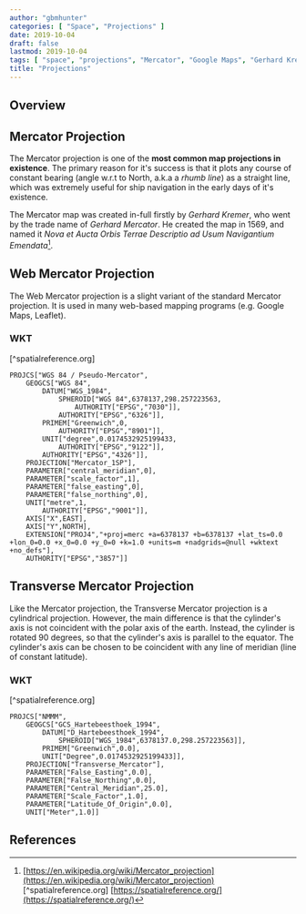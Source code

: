```yaml
---
author: "gbmhunter"
categories: [ "Space", "Projections" ]
date: 2019-10-04
draft: false
lastmod: 2019-10-04
tags: [ "space", "projections", "Mercator", "Google Maps", "Gerhard Kremer", "Gerhard Mercator", "WKT" ]
title: "Projections"
---
```


## Overview

## Mercator Projection

The Mercator projection is one of the **most common map projections in existence**. The primary reason for it's success is that it plots any course of constant bearing (angle w.r.t to North, a.k.a a _rhumb line_) as a straight line, which was extremely useful for ship navigation in the early days of it's existence.

The Mercator map was created in-full firstly by _Gerhard Kremer_, who went by the trade name of _Gerhard Mercator_. He created the map in 1569, and named it _Nova et Aucta Orbis Terrae Descriptio ad Usum Navigantium Emendata_[^wikipedia].

## Web Mercator Projection

The Web Mercator projection is a slight variant of the standard Mercator projection. It is used in many web-based mapping programs (e.g. Google Maps, Leaflet).

### WKT

[^spatialreference.org]

```text
PROJCS["WGS 84 / Pseudo-Mercator",
    GEOGCS["WGS 84",
        DATUM["WGS_1984",
            SPHEROID["WGS 84",6378137,298.257223563,
                AUTHORITY["EPSG","7030"]],
            AUTHORITY["EPSG","6326"]],
        PRIMEM["Greenwich",0,
            AUTHORITY["EPSG","8901"]],
        UNIT["degree",0.0174532925199433,
            AUTHORITY["EPSG","9122"]],
        AUTHORITY["EPSG","4326"]],
    PROJECTION["Mercator_1SP"],
    PARAMETER["central_meridian",0],
    PARAMETER["scale_factor",1],
    PARAMETER["false_easting",0],
    PARAMETER["false_northing",0],
    UNIT["metre",1,
        AUTHORITY["EPSG","9001"]],
    AXIS["X",EAST],
    AXIS["Y",NORTH],
    EXTENSION["PROJ4","+proj=merc +a=6378137 +b=6378137 +lat_ts=0.0 +lon_0=0.0 +x_0=0.0 +y_0=0 +k=1.0 +units=m +nadgrids=@null +wktext  +no_defs"],
    AUTHORITY["EPSG","3857"]]
```

## Transverse Mercator Projection

Like the Mercator projection, the Transverse Mercator projection is a cylindrical projection. However, the main difference is that the cylinder's axis is not coincident with the polar axis of the earth. Instead, the cylinder is rotated 90 degrees, so that the cylinder's axis is parallel to the equator. The cylinder's axis can be chosen to be coincident with any line of meridian (line of constant latitude).

### WKT

[^spatialreference.org]

```text
PROJCS["NMMM",
    GEOGCS["GCS_Hartebeesthoek_1994",
        DATUM["D_Hartebeesthoek_1994",
            SPHEROID["WGS_1984",6378137.0,298.257223563]],
        PRIMEM["Greenwich",0.0],
        UNIT["Degree",0.0174532925199433]],
    PROJECTION["Transverse_Mercator"],
    PARAMETER["False_Easting",0.0],
    PARAMETER["False_Northing",0.0],
    PARAMETER["Central_Meridian",25.0],
    PARAMETER["Scale_Factor",1.0],
    PARAMETER["Latitude_Of_Origin",0.0],
    UNIT["Meter",1.0]]
```

## References

[^wikipedia]: [https://en.wikipedia.org/wiki/Mercator_projection](https://en.wikipedia.org/wiki/Mercator_projection)
[^spatialreference.org] [https://spatialreference.org/](https://spatialreference.org/)